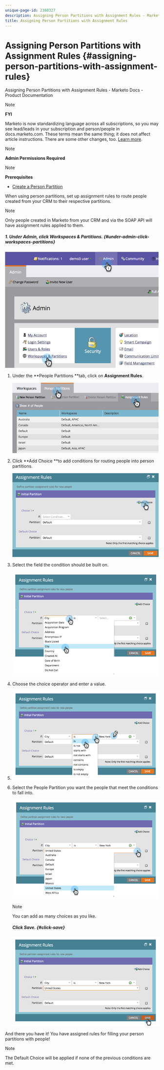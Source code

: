 ```yaml
---
unique-page-id: 2360327
description: Assigning Person Partitions with Assignment Rules - Marketo Docs - Product Documentation
title: Assigning Person Partitions with Assignment Rules
---
```


# Assigning Person Partitions with Assignment Rules {#assigning-person-partitions-with-assignment-rules}

Assigning Person Partitions with Assignment Rules - Marketo Docs - Product Documentation

>[!NOTE]
>
>**FYI**
>
>Marketo is now standardizing language across all subscriptions, so you may see lead/leads in your subscription and person/people in docs.marketo.com. These terms mean the same thing; it does not affect article instructions. There are some other changes, too. [Learn more](http://docs.marketo.com/display/DOCS/Updates+to+Marketo+Terminology).

>[!NOTE]
>
>**Admin Permissions Required**

>[!NOTE]
>
>**Prerequisites**
>
>* [Create a Person Partition](create-a-person-partition.md)
>

When using person partitions, set up assignment rules to route people created from your CRM to their respective partitions. 

>[!NOTE]
>
>Only people created in Marketo from your CRM and via the SOAP API will have assignment rules applied to them.

##### 1. Under&nbsp;Admin, click Workspaces & Partitions. {#under-admin-click-workspaces-partitions}

![](assets/image2014-9-17-10-3a32-3a55.png)

1. Under the **People Partitions **tab, click on **Assignment Rules**.

   ![](assets/two-6.png)

1. Click **Add Choice **to add conditions for routing people into person partitions.

   ![](assets/three-6.png)  

1. Select the&nbsp;field the condition should be built on. &nbsp;

   ![](assets/four-5.png)

1. Choose the choice operator and enter a value.
1. ![](assets/five-1.png)

1. Select the&nbsp;People Partition&nbsp;you want the people that meet the conditions to fall into.

   ![](assets/six-1.png)

   >[!NOTE]
   >
   >
   >You can add as many choices as you like.

   ##### Click&nbsp;Save. {#click-save}

   ![](assets/seven.png)

And there you have it! You have assigned rules for filling your person partitions with people!

>[!NOTE]
>
>The Default Choice will be applied if none of the previous conditions are met.

